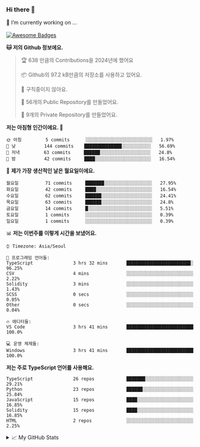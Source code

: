 ### Hi there 👋 
🔭 I’m currently working on ... </br></br>
[![Awesome Badges](https://img.shields.io/badge/Introduce-EN-green.svg)](https://github.com/tlatkdgus1/tlatkdgus1/blob/main/README.md.en)

<!--START_SECTION:waka-->
**🐱 저의 Github 정보에요.** 

> 🏆 638 만큼의 Contributions을 2024년에 했어요
 > 
> 📦 Github의 97.2 kB만큼의 저장소를 사용하고 있어요. 
 > 
> 🚫 구직중이지 않아요.
 > 
> 📜 56개의 Public Repository를 만들었어요. 
 > 
> 🔑 9개의 Private Repository를 만들었어요.  

**저는 아침형 인간이에요. 🐤** 

```text
🌞 아침         5 commits      ░░░░░░░░░░░░░░░░░░░░░░░░░   1.97% 
🌆 낮　         144 commits    ██████████████░░░░░░░░░░░   56.69% 
🌃 저녁         63 commits     ██████░░░░░░░░░░░░░░░░░░░   24.8% 
🌙 밤　         42 commits     ████░░░░░░░░░░░░░░░░░░░░░   16.54%

```
📅 **제가 가장 생산적인 날은 월요일이에요.** 

```text
월요일          71 commits     ███████░░░░░░░░░░░░░░░░░░   27.95% 
화요일          42 commits     ████░░░░░░░░░░░░░░░░░░░░░   16.54% 
수요일          62 commits     ██████░░░░░░░░░░░░░░░░░░░   24.41% 
목요일          63 commits     ██████░░░░░░░░░░░░░░░░░░░   24.8% 
금요일          14 commits     █░░░░░░░░░░░░░░░░░░░░░░░░   5.51% 
토요일          1 commits      ░░░░░░░░░░░░░░░░░░░░░░░░░   0.39% 
일요일          1 commits      ░░░░░░░░░░░░░░░░░░░░░░░░░   0.39%

```


📊 **저는 이번주를 이렇게 시간을 보냈어요.** 

```text
⌚︎ Timezone: Asia/Seoul

💬 프로그래밍 언어들: 
TypeScript               3 hrs 32 mins       ████████████████████████░   96.25% 
CSV                      4 mins              ░░░░░░░░░░░░░░░░░░░░░░░░░   2.22% 
Solidity                 3 mins              ░░░░░░░░░░░░░░░░░░░░░░░░░   1.43% 
SCSS                     0 secs              ░░░░░░░░░░░░░░░░░░░░░░░░░   0.05% 
Other                    0 secs              ░░░░░░░░░░░░░░░░░░░░░░░░░   0.04%

🔥 에디터들: 
VS Code                  3 hrs 41 mins       █████████████████████████   100.0%

💻 운영 체제들: 
Windows                  3 hrs 41 mins       █████████████████████████   100.0%

```

**저는 주로 TypeScript 언어를 사용해요.** 

```text
TypeScript               26 repos            ███████░░░░░░░░░░░░░░░░░░   29.21% 
Python                   23 repos            ██████░░░░░░░░░░░░░░░░░░░   25.84% 
JavaScript               15 repos            ████░░░░░░░░░░░░░░░░░░░░░   16.85% 
Solidity                 15 repos            ████░░░░░░░░░░░░░░░░░░░░░   16.85% 
HTML                     2 repos             ░░░░░░░░░░░░░░░░░░░░░░░░░   2.25%

```



<!--END_SECTION:waka-->

<details>
<summary>📈 My GitHub Stats</summary>
<p align="center"> <img src="https://github-readme-stats.vercel.app/api?username=tlatkdgus1&show_icons=true" alt="tlatkdgus1" />
</details>
